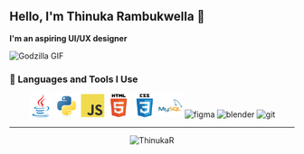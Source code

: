 ## Hello,  I'm Thinuka Rambukwella 🐳
**I'm an aspiring UI/UX designer**

<p align="left">
  <img src=https://media3.giphy.com/media/v1.Y2lkPTc5MGI3NjExd256bGlzaWZ1OHV1dmJpOXV5NHJiY3JpOXJjcDZiOTZocjlod3kwNyZlcD12MV9pbnRlcm5hbF9naWZfYnlfaWQmY3Q9Zw/XCG6O0mLIbJCyGGcek/giphy.gif alt="Godzilla GIF"  height ="300" width="600"/>
</p>


### 🚀 Languages and Tools I Use


<p align="center">
  <img src="https://raw.githubusercontent.com/devicons/devicon/master/icons/java/java-original.svg" alt="java" width="42" height="42"/>
  <img src="https://raw.githubusercontent.com/devicons/devicon/master/icons/python/python-original.svg" alt="python" width="42" height="42"/>
  <img src="https://raw.githubusercontent.com/devicons/devicon/master/icons/javascript/javascript-original.svg" alt="javascript" width="42" height="42"/>
  <img src="https://raw.githubusercontent.com/devicons/devicon/master/icons/html5/html5-original-wordmark.svg" alt="html5" width="42" height="42"/>
  <img src="https://raw.githubusercontent.com/devicons/devicon/master/icons/css3/css3-original-wordmark.svg" alt="css3" width="42" height="42"/>
  <img src="https://raw.githubusercontent.com/devicons/devicon/master/icons/mysql/mysql-original-wordmark.svg" alt="mysql" width="42" height="42"/>
  <img src="https://www.vectorlogo.zone/logos/figma/figma-icon.svg" alt="figma" width="42" height="42"/>
  <img src="https://download.blender.org/branding/community/blender_community_badge_white.svg" alt="blender" width="42" height="42"/>
  <img src="https://www.vectorlogo.zone/logos/git-scm/git-scm-icon.svg" alt="git" width="42" height="42"/>
</p>

---

<p align="center">
  <img src="https://github-readme-stats.vercel.app/api/top-langs?username=ThinukaR&show_icons=true&locale=en&layout=compact&theme=dark" alt="ThinukaR"/>
</p>


